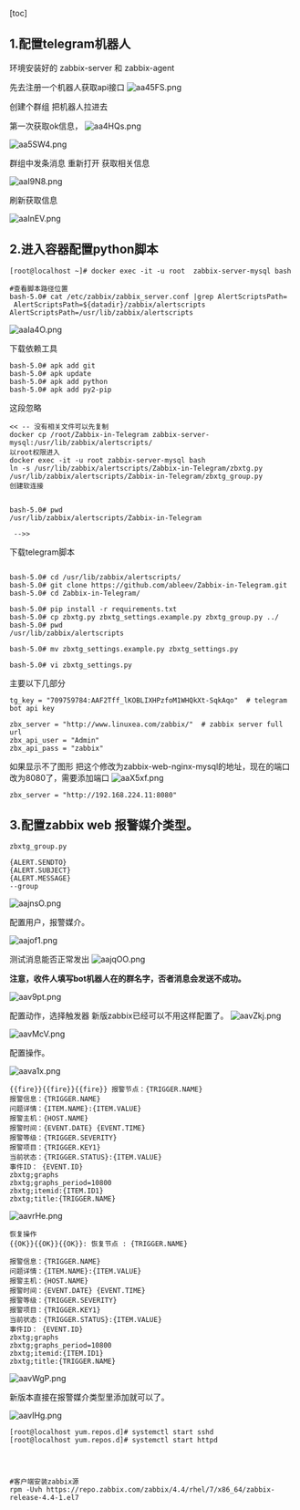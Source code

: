 

[toc]

## 1.配置telegram机器人

环境安装好的 zabbix-server 和 zabbix-agent



先去注册一个机器人获取api接口
![aa45FS.png](https://s1.ax1x.com/2020/08/03/aa45FS.png)


创建个群组 把机器人拉进去



第一次获取ok信息，
![aa4HQs.png](https://s1.ax1x.com/2020/08/03/aa4HQs.png)





![aa5SW4.png](https://s1.ax1x.com/2020/08/03/aa5SW4.png)



群组中发条消息 重新打开 获取相关信息

![aaI9N8.png](https://s1.ax1x.com/2020/08/03/aaI9N8.png)

刷新获取信息

![aaInEV.png](https://s1.ax1x.com/2020/08/03/aaInEV.png)



## 2.进入容器配置python脚本

```
[root@localhost ~]# docker exec -it -u root  zabbix-server-mysql bash

#查看脚本路径位置
bash-5.0# cat /etc/zabbix/zabbix_server.conf |grep AlertScriptsPath=
 AlertScriptsPath=${datadir}/zabbix/alertscripts
AlertScriptsPath=/usr/lib/zabbix/alertscripts
```

![aaIa4O.png](https://s1.ax1x.com/2020/08/03/aaIa4O.png)

下载依赖工具

```
bash-5.0# apk add git
bash-5.0# apk update
bash-5.0# apk add python
bash-5.0# apk add py2-pip
```

这段忽略

```
<< -- 没有相关文件可以先复制
docker cp /root/Zabbix-in-Telegram zabbix-server-mysql:/usr/lib/zabbix/alertscripts/
以root权限进入
docker exec -it -u root zabbix-server-mysql bash
ln -s /usr/lib/zabbix/alertscripts/Zabbix-in-Telegram/zbxtg.py /usr/lib/zabbix/alertscripts/Zabbix-in-Telegram/zbxtg_group.py
创建软连接


bash-5.0# pwd
/usr/lib/zabbix/alertscripts/Zabbix-in-Telegram

 -->>
```

下载telegram脚本

```

bash-5.0# cd /usr/lib/zabbix/alertscripts/
bash-5.0# git clone https://github.com/ableev/Zabbix-in-Telegram.git
bash-5.0# cd Zabbix-in-Telegram/

bash-5.0# pip install -r requirements.txt  
bash-5.0# cp zbxtg.py zbxtg_settings.example.py zbxtg_group.py ../
bash-5.0# pwd
/usr/lib/zabbix/alertscripts

bash-5.0# mv zbxtg_settings.example.py zbxtg_settings.py

bash-5.0# vi zbxtg_settings.py 
```

主要以下几部分

```
tg_key = "709759784:AAF2Tff_lKOBLIXHPzfoM1WHQkXt-SqkAqo"  # telegram bot api key

zbx_server = "http://www.linuxea.com/zabbix/"  # zabbix server full url
zbx_api_user = "Admin"
zbx_api_pass = "zabbix"
```



如果显示不了图形
把这个修改为zabbix-web-nginx-mysql的地址，现在的端口改为8080了，需要添加端口
![aaX5xf.png](https://s1.ax1x.com/2020/08/03/aaX5xf.png)

```
zbx_server = "http://192.168.224.11:8080"
```



## 3.配置zabbix web 报警媒介类型。

```
zbxtg_group.py

{ALERT.SENDTO}
{ALERT.SUBJECT}
{ALERT.MESSAGE}
--group
```

![aajnsO.png](https://s1.ax1x.com/2020/08/03/aajnsO.png)



配置用户，报警媒介。

![aajof1.png](https://s1.ax1x.com/2020/08/03/aajof1.png)

测试消息能否正常发出
![aajqOO.png](https://s1.ax1x.com/2020/08/03/aajqOO.png)

**注意，收件人填写bot机器人在的群名字，否者消息会发送不成功。**

![aav9pt.png](https://s1.ax1x.com/2020/08/03/aav9pt.png)



配置动作，选择触发器 新版zabbix已经可以不用这样配置了。
![aavZkj.png](https://s1.ax1x.com/2020/08/03/aavZkj.png)







![aavMcV.png](https://s1.ax1x.com/2020/08/03/aavMcV.png)



配置操作。

![aava1x.png](https://s1.ax1x.com/2020/08/03/aava1x.png)





```
{{fire}}{{fire}}{{fire}} 报警节点：{TRIGGER.NAME}
报警信息：{TRIGGER.NAME}
问题详情：{ITEM.NAME}:{ITEM.VALUE}
报警主机：{HOST.NAME}
报警时间：{EVENT.DATE} {EVENT.TIME}
报警等级：{TRIGGER.SEVERITY}
报警项目：{TRIGGER.KEY1}
当前状态：{TRIGGER.STATUS}:{ITEM.VALUE}
事件ID： {EVENT.ID}
zbxtg;graphs
zbxtg;graphs_period=10800
zbxtg;itemid:{ITEM.ID1}
zbxtg;title:{TRIGGER.NAME}
```

![aavrHe.png](https://s1.ax1x.com/2020/08/03/aavrHe.png)





```
恢复操作
{{OK}}{{OK}}{{OK}}: 恢复节点 : {TRIGGER.NAME}

报警信息：{TRIGGER.NAME}
问题详情：{ITEM.NAME}:{ITEM.VALUE}
报警主机：{HOST.NAME}
报警时间：{EVENT.DATE} {EVENT.TIME}
报警等级：{TRIGGER.SEVERITY}
报警项目：{TRIGGER.KEY1}
当前状态：{TRIGGER.STATUS}:{ITEM.VALUE}
事件ID： {EVENT.ID}
zbxtg;graphs
zbxtg;graphs_period=10800
zbxtg;itemid:{ITEM.ID1}
zbxtg;title:{TRIGGER.NAME}
```

![aavWgP.png](https://s1.ax1x.com/2020/08/03/aavWgP.png)



新版本直接在报警媒介类型里添加就可以了。

![aavIHg.png](https://s1.ax1x.com/2020/08/03/aavIHg.png)

```
[root@localhost yum.repos.d]# systemctl start sshd
[root@localhost yum.repos.d]# systemctl start httpd




#客户端安装zabbix源
rpm -Uvh https://repo.zabbix.com/zabbix/4.4/rhel/7/x86_64/zabbix-release-4.4-1.el7
```
